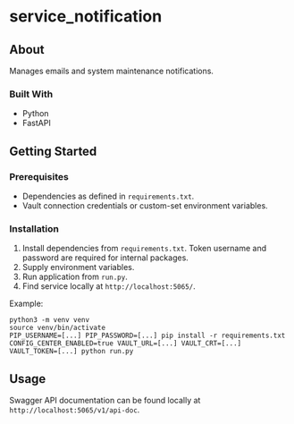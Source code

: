 # service_notification

## About
Manages emails and system maintenance notifications.
### Built With
- Python
- FastAPI
## Getting Started

### Prerequisites
- Dependencies as defined in `requirements.txt`.
- Vault connection credentials or custom-set environment variables.

### Installation
1. Install dependencies from `requirements.txt`. Token username and password are required for internal packages.
2. Supply environment variables.
3. Run application from `run.py`.
4. Find service locally at `http://localhost:5065/`.

Example:
```
python3 -m venv venv
source venv/bin/activate
PIP_USERNAME=[...] PIP_PASSWORD=[...] pip install -r requirements.txt
CONFIG_CENTER_ENABLED=true VAULT_URL=[...] VAULT_CRT=[...] VAULT_TOKEN=[...] python run.py
```

## Usage
Swagger API documentation can be found locally at `http://localhost:5065/v1/api-doc`.
